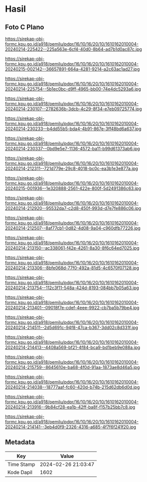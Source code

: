 # Hasil

## Foto C Plano

https://sirekap-obj-formc.kpu.go.id/a918/pemilu/pdpr/16/10/16/20/10/1610162010004-20240214-225422--225a563e-6cf4-40d0-8b64-ad7b1d0ac87c.jpg

https://sirekap-obj-formc.kpu.go.id/a918/pemilu/pdpr/16/10/16/20/10/1610162010004-20240215-002142--36657891-664a-4281-9214-a2c63ac1ad27.jpg

https://sirekap-obj-formc.kpu.go.id/a918/pemilu/pdpr/16/10/16/20/10/1610162010004-20240214-225754--5b1ec0bc-d9ff-4965-bb00-74e4dc5293a6.jpg

https://sirekap-obj-formc.kpu.go.id/a918/pemilu/pdpr/16/10/16/20/10/1610162010004-20240214-230107--2782636b-3dcb-4c29-8f34-e7eb09725774.jpg

https://sirekap-obj-formc.kpu.go.id/a918/pemilu/pdpr/16/10/16/20/10/1610162010004-20240214-230233--b4dd55b5-bda4-4b91-867e-3ff48bd6a637.jpg

https://sirekap-obj-formc.kpu.go.id/a918/pemilu/pdpr/16/10/16/20/10/1610162010004-20240214-230337--0bd9e5e7-1136-4572-ba11-b99d61373ab6.jpg

https://sirekap-obj-formc.kpu.go.id/a918/pemilu/pdpr/16/10/16/20/10/1610162010004-20240214-212311--721d779e-29c8-4018-bc0c-ea3b1e3e877a.jpg

https://sirekap-obj-formc.kpu.go.id/a918/pemilu/pdpr/16/10/16/20/10/1610162010004-20240215-001936--1e320888-2561-422e-800f-5d2491386c63.jpg

https://sirekap-obj-formc.kpu.go.id/a918/pemilu/pdpr/16/10/16/20/10/1610162010004-20240214-212920--95532da7-c2d8-450f-993d-d7e7fe886c06.jpg

https://sirekap-obj-formc.kpu.go.id/a918/pemilu/pdpr/16/10/16/20/10/1610162010004-20240214-212507--8af77cb1-0d82-4d08-9a04-c960dfb77226.jpg

https://sirekap-obj-formc.kpu.go.id/a918/pemilu/pdpr/16/10/16/20/10/1610162010004-20240214-213150--ac338061-f42e-4261-8a30-8f6c64ed7025.jpg

https://sirekap-obj-formc.kpu.go.id/a918/pemilu/pdpr/16/10/16/20/10/1610162010004-20240214-213306--8bfe068d-77f0-492a-81d5-4c6570f07128.jpg

https://sirekap-obj-formc.kpu.go.id/a918/pemilu/pdpr/16/10/16/20/10/1610162010004-20240214-213754--112c3f11-548a-424d-8193-084bb7b05a63.jpg

https://sirekap-obj-formc.kpu.go.id/a918/pemilu/pdpr/16/10/16/20/10/1610162010004-20240214-213401--09018f7e-cdef-4eee-9922-cb7ba5b79be4.jpg

https://sirekap-obj-formc.kpu.go.id/a918/pemilu/pdpr/16/10/16/20/10/1610162010004-20240214-214511--2d5d691c-94f8-47ca-b367-3dd02c8d331f.jpg

https://sirekap-obj-formc.kpu.go.id/a918/pemilu/pdpr/16/10/16/20/10/1610162010004-20240214-214413--4408a569-bf21-4f84-bca9-bd1beb9e088a.jpg

https://sirekap-obj-formc.kpu.go.id/a918/pemilu/pdpr/16/10/16/20/10/1610162010004-20240214-215759--8645610e-ba68-4f0d-91aa-1873ae8d46a5.jpg

https://sirekap-obj-formc.kpu.go.id/a918/pemilu/pdpr/16/10/16/20/10/1610162010004-20240214-214038--18777aaf-fc60-420d-b74b-215d62db6d0d.jpg

https://sirekap-obj-formc.kpu.go.id/a918/pemilu/pdpr/16/10/16/20/10/1610162010004-20240214-213916--9b84cf28-ea1b-42ff-ba8f-f157b25bb7c8.jpg

https://sirekap-obj-formc.kpu.go.id/a918/pemilu/pdpr/16/10/16/20/10/1610162010004-20240214-214141--3eb4d0f9-2326-4316-a685-4f7f6f241f20.jpg


## Metadata

| Key        | Value               |
| ---------- | ------------------- |
| Time Stamp | 2024-02-26 21:03:47 |
| Kode Dapil | 1602                |



